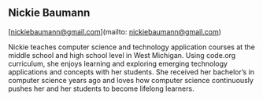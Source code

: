 ## Nickie Baumann[nickiebaumann@gmail.com](mailto: nickiebaumann@gmail.com)Nickie teaches computer science and technology application courses at the middle school and high school level in West Michigan. Using code.org curriculum, she enjoys learning and exploring emerging technology applications and concepts with her students. She received her bachelor’s in computer science years ago and loves how computer science continuously pushes her and her students to become lifelong learners.